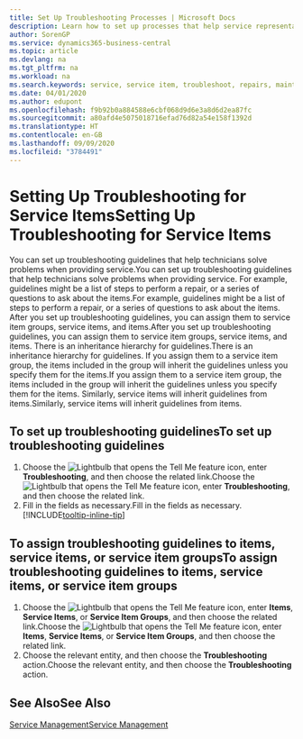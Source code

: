 ```yaml
---
title: Set Up Troubleshooting Processes | Microsoft Docs
description: Learn how to set up processes that help service representatives identify and resolve issues with service items.
author: SorenGP
ms.service: dynamics365-business-central
ms.topic: article
ms.devlang: na
ms.tgt_pltfrm: na
ms.workload: na
ms.search.keywords: service, service item, troubleshoot, repairs, maintenance
ms.date: 04/01/2020
ms.author: edupont
ms.openlocfilehash: f9b92b0a884588e6cbf068d9d6e3a8d6d2ea87fc
ms.sourcegitcommit: a80afd4e5075018716efad76d82a54e158f1392d
ms.translationtype: HT
ms.contentlocale: en-GB
ms.lasthandoff: 09/09/2020
ms.locfileid: "3784491"
---
```

# <a name="setting-up-troubleshooting-for-service-items"></a><span data-ttu-id="30796-103">Setting Up Troubleshooting for Service Items</span><span class="sxs-lookup"><span data-stu-id="30796-103">Setting Up Troubleshooting for Service Items</span></span>
<span data-ttu-id="30796-104">You can set up troubleshooting guidelines that help technicians solve problems when providing service.</span><span class="sxs-lookup"><span data-stu-id="30796-104">You can set up troubleshooting guidelines that help technicians solve problems when providing service.</span></span> <span data-ttu-id="30796-105">For example, guidelines might be a list of steps to perform a repair, or a series of questions to ask about the items.</span><span class="sxs-lookup"><span data-stu-id="30796-105">For example, guidelines might be a list of steps to perform a repair, or a series of questions to ask about the items.</span></span> <span data-ttu-id="30796-106">After you set up troubleshooting guidelines, you can assign them to service item groups, service items, and items.</span><span class="sxs-lookup"><span data-stu-id="30796-106">After you set up troubleshooting guidelines, you can assign them to service item groups, service items, and items.</span></span> <span data-ttu-id="30796-107">There is an inheritance hierarchy for guidelines.</span><span class="sxs-lookup"><span data-stu-id="30796-107">There is an inheritance hierarchy for guidelines.</span></span> <span data-ttu-id="30796-108">If you assign them to a service item group, the items included in the group will inherit the guidelines unless you specify them for the items.</span><span class="sxs-lookup"><span data-stu-id="30796-108">If you assign them to a service item group, the items included in the group will inherit the guidelines unless you specify them for the items.</span></span> <span data-ttu-id="30796-109">Similarly, service items will inherit guidelines from items.</span><span class="sxs-lookup"><span data-stu-id="30796-109">Similarly, service items will inherit guidelines from items.</span></span>  

## <a name="to-set-up-troubleshooting-guidelines"></a><span data-ttu-id="30796-110">To set up troubleshooting guidelines</span><span class="sxs-lookup"><span data-stu-id="30796-110">To set up troubleshooting guidelines</span></span>
1. <span data-ttu-id="30796-111">Choose the ![Lightbulb that opens the Tell Me feature](media/ui-search/search_small.png "Tell me what you want to do") icon, enter **Troubleshooting**, and then choose the related link.</span><span class="sxs-lookup"><span data-stu-id="30796-111">Choose the ![Lightbulb that opens the Tell Me feature](media/ui-search/search_small.png "Tell me what you want to do") icon, enter **Troubleshooting**, and then choose the related link.</span></span>  
2. <span data-ttu-id="30796-112">Fill in the fields as necessary.</span><span class="sxs-lookup"><span data-stu-id="30796-112">Fill in the fields as necessary.</span></span> [!INCLUDE[tooltip-inline-tip](includes/tooltip-inline-tip_md.md)]  

## <a name="to-assign-troubleshooting-guidelines-to-items-service-items-or-service-item-groups"></a><span data-ttu-id="30796-113">To assign troubleshooting guidelines to items, service items, or service item groups</span><span class="sxs-lookup"><span data-stu-id="30796-113">To assign troubleshooting guidelines to items, service items, or service item groups</span></span>
1. <span data-ttu-id="30796-114">Choose the ![Lightbulb that opens the Tell Me feature](media/ui-search/search_small.png "Tell me what you want to do") icon, enter **Items**, **Service Items**, or **Service Item Groups**, and then choose the related link.</span><span class="sxs-lookup"><span data-stu-id="30796-114">Choose the ![Lightbulb that opens the Tell Me feature](media/ui-search/search_small.png "Tell me what you want to do") icon, enter **Items**, **Service Items**, or **Service Item Groups**, and then choose the related link.</span></span>  
2. <span data-ttu-id="30796-115">Choose the relevant entity, and then choose the **Troubleshooting** action.</span><span class="sxs-lookup"><span data-stu-id="30796-115">Choose the relevant entity, and then choose the **Troubleshooting** action.</span></span>  

## <a name="see-also"></a><span data-ttu-id="30796-116">See Also</span><span class="sxs-lookup"><span data-stu-id="30796-116">See Also</span></span>
[<span data-ttu-id="30796-117">Service Management</span><span class="sxs-lookup"><span data-stu-id="30796-117">Service Management</span></span>](service-service.md)